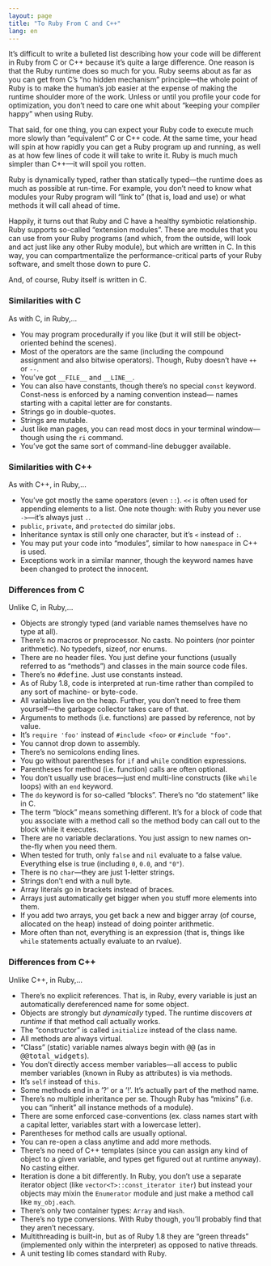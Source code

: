 ```yaml
---
layout: page
title: "To Ruby From C and C++"
lang: en
---
```


It’s difficult to write a bulleted list describing how your code will be
different in Ruby from C or C++ because it’s quite a large difference.
One reason is that the Ruby runtime does so much for you. Ruby seems
about as far as you can get from C’s “no hidden mechanism” principle—the
whole point of Ruby is to make the human’s job easier at the expense of
making the runtime shoulder more of the work. Unless or until you
profile your code for optimization, you don’t need to care one whit
about “keeping your compiler happy” when using Ruby.

That said, for one thing, you can expect your Ruby code to execute much
more slowly than “equivalent” C or C++ code. At the same time, your head
will spin at how rapidly you can get a Ruby program up and running, as
well as at how few lines of code it will take to write it. Ruby is much
much simpler than C++—it will spoil you rotten.

Ruby is dynamically typed, rather than statically typed—the runtime does
as much as possible at run-time. For example, you don’t need to know
what modules your Ruby program will “link to” (that is, load and use) or
what methods it will call ahead of time.

Happily, it turns out that Ruby and C have a healthy symbiotic
relationship. Ruby supports so-called “extension modules”. These are
modules that you can use from your Ruby programs (and which, from the
outside, will look and act just like any other Ruby module), but which
are written in C. In this way, you can compartmentalize the
performance-critical parts of your Ruby software, and smelt those down
to pure C.

And, of course, Ruby itself is written in C.

### Similarities with C

As with C, in Ruby,...

* You may program procedurally if you like (but it will still be
  object-oriented behind the scenes).
* Most of the operators are the same (including the compound assignment
  and also bitwise operators). Though, Ruby doesn’t have `++` or `--`.
* You’ve got `__FILE__` and `__LINE__`.
* You can also have constants, though there’s no special `const`
  keyword. Const-ness is enforced by a naming convention instead— names
  starting with a capital letter are for constants.
* Strings go in double-quotes.
* Strings are mutable.
* Just like man pages, you can read most docs in your terminal
  window—though using the `ri` command.
* You’ve got the same sort of command-line debugger available.

### Similarities with C++

As with C++, in Ruby,...

* You’ve got mostly the same operators (even `::`). `<<` is often used
  for appending elements to a list. One note though: with Ruby you never
  use `->`—it’s always just `.`.
* `public`, `private`, and `protected` do similar jobs.
* Inheritance syntax is still only one character, but it’s `<` instead
  of `:`.
* You may put your code into “modules”, similar to how `namespace` in
  C++ is used.
* Exceptions work in a similar manner, though the keyword names have
  been changed to protect the innocent.

### Differences from C

Unlike C, in Ruby,...

* Objects are strongly typed (and variable names themselves have no type
  at all).
* There’s no macros or preprocessor. No casts. No pointers (nor pointer
  arithmetic). No typedefs, sizeof, nor enums.
* There are no header files. You just define your functions (usually
  referred to as “methods”) and classes in the main source code files.
* There’s no <tt>#define</tt>. Just use constants instead.
* As of Ruby 1.8, code is interpreted at run-time rather than compiled
  to any sort of machine- or byte-code.
* All variables live on the heap. Further, you don’t need to free them
  yourself—the garbage collector takes care of that.
* Arguments to methods (i.e. functions) are passed by reference, not by
  value.
* It’s `require 'foo'` instead of `#include <foo>` or `#include "foo"`.
* You cannot drop down to assembly.
* There’s no semicolons ending lines.
* You go without parentheses for `if` and `while` condition expressions.
* Parentheses for method (i.e. function) calls are often optional.
* You don’t usually use braces—just end multi-line constructs (like
  `while` loops) with an `end` keyword.
* The `do` keyword is for so-called “blocks”. There’s no “do statement”
  like in C.
* The term “block” means something different. It’s for a block of code
  that you associate with a method call so the method body can call out
  to the block while it executes.
* There are no variable declarations. You just assign to new names
  on-the-fly when you need them.
* When tested for truth, only `false` and `nil` evaluate to a false
  value. Everything else is true (including `0`, `0.0`, and `"0"`).
* There is no `char`—they are just 1-letter strings.
* Strings don’t end with a null byte.
* Array literals go in brackets instead of braces.
* Arrays just automatically get bigger when you stuff more elements into
  them.
* If you add two arrays, you get back a new and bigger array (of course,
  allocated on the heap) instead of doing pointer arithmetic.
* More often than not, everything is an expression (that is, things like
  `while` statements actually evaluate to an rvalue).

### Differences from C++

Unlike C++, in Ruby,...

* There’s no explicit references. That is, in Ruby, every variable is
  just an automatically dereferenced name for some object.
* Objects are strongly but *dynamically* typed. The runtime discovers
  *at runtime* if that method call actually works.
* The “constructor” is called `initialize` instead of the class name.
* All methods are always virtual.
* “Class” (static) variable names always begin with <tt>@@</tt> (as in
  <tt>@@total\_widgets</tt>).
* You don’t directly access member variables—all access to public member
  variables (known in Ruby as attributes) is via methods.
* It’s `self` instead of `this`.
* Some methods end in a ’?’ or a ’!’. It’s actually part of the method
  name.
* There’s no multiple inheritance per se. Though Ruby has “mixins” (i.e.
  you can “inherit” all instance methods of a module).
* There are some enforced case-conventions (ex. class names start with a
  capital letter, variables start with a lowercase letter).
* Parentheses for method calls are usually optional.
* You can re-open a class anytime and add more methods.
* There’s no need of C++ templates (since you can assign any kind of
  object to a given variable, and types get figured out at runtime
  anyway). No casting either.
* Iteration is done a bit differently. In Ruby, you don’t use a separate
  iterator object (like `vector<T>::const_iterator iter`) but instead
  your objects may mixin the `Enumerator` module and just make a method
  call like `my_obj.each`.
* There’s only two container types: `Array` and `Hash`.
* There’s no type conversions. With Ruby though, you’ll probably find
  that they aren’t necessary.
* Multithreading is built-in, but as of Ruby 1.8 they are “green
  threads” (implemented only within the interpreter) as opposed to
  native threads.
* A unit testing lib comes standard with Ruby.

